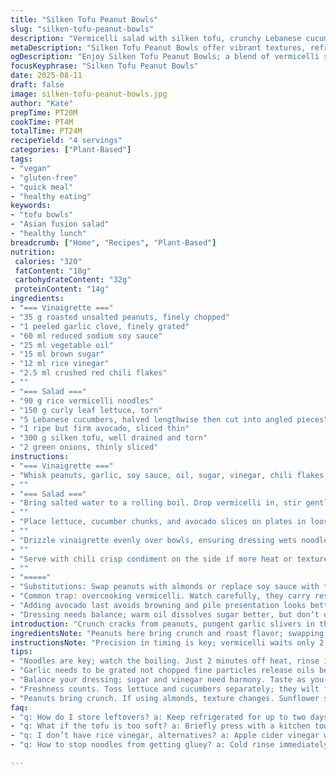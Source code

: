 ```yaml
---
title: "Silken Tofu Peanut Bowls"
slug: "silken-tofu-peanut-bowls"
description: "Vermicelli salad with silken tofu, crunchy Lebanese cucumbers, and creamy avocado. Dressing packs garlic, soy, roasted peanuts with subtle sweet-spice heat. Vermicelli blanched just right, rinsed cold for texture contrast. Tofu torn for tender pillows. Toss fresh lettuce for crunch. Garnished with sliced scallions and chili crisp for heat option. Swap peanuts for almonds or sunflower seeds. Use tamari or liquid aminos if soy is off-limits. Oil can be toasted sesame for nuttiness or neutral for balance. Simple, fast, vibrant textures and layers of flavors across the bowl."
metaDescription: "Silken Tofu Peanut Bowls offer vibrant textures, refreshing crunch, and layers of flavors. Quick to prepare, perfect for a light meal."
ogDescription: "Enjoy Silken Tofu Peanut Bowls; a blend of vermicelli salad, crunchy cucumbers, and creamy avocado. Simple and satisfying."
focusKeyphrase: "Silken Tofu Peanut Bowls"
date: 2025-08-11
draft: false
image: silken-tofu-peanut-bowls.jpg
author: "Kate"
prepTime: PT20M
cookTime: PT4M
totalTime: PT24M
recipeYield: "4 servings"
categories: ["Plant-Based"]
tags:
- "vegan"
- "gluten-free"
- "quick meal"
- "healthy eating"
keywords:
- "tofu bowls"
- "Asian fusion salad"
- "healthy lunch"
breadcrumb: ["Home", "Recipes", "Plant-Based"]
nutrition: 
 calories: "320"
 fatContent: "18g"
 carbohydrateContent: "32g"
 proteinContent: "14g"
ingredients:
- "=== Vinaigrette ==="
- "35 g roasted unsalted peanuts, finely chopped"
- "1 peeled garlic clove, finely grated"
- "60 ml reduced sodium soy sauce"
- "25 ml vegetable oil"
- "15 ml brown sugar"
- "12 ml rice vinegar"
- "2.5 ml crushed red chili flakes"
- ""
- "=== Salad ==="
- "90 g rice vermicelli noodles"
- "150 g curly leaf lettuce, torn"
- "5 Lebanese cucumbers, halved lengthwise then cut into angled pieces"
- "1 ripe but firm avocado, sliced thin"
- "300 g silken tofu, well drained and torn"
- "2 green onions, thinly sliced"
instructions:
- "=== Vinaigrette ==="
- "Whisk peanuts, garlic, soy sauce, oil, sugar, vinegar, chili flakes in a bowl until sugar dissolves. Taste for balance; add more sugar or vinegar if needed. Set aside; flavors meld better after resting."
- ""
- "=== Salad ==="
- "Bring salted water to a rolling boil. Drop vermicelli in, stir gently. Remove from heat after 2 minutes; noodles should be tender but resilient, not mushy. Drain immediately, rinse under cold water to stop cooking and remove starch. Shake well to drain. Cut noodles into thirds for bite-sized portions."
- ""
- "Place lettuce, cucumber chunks, and avocado slices on plates in loose, overlapping piles. Scatter torn tofu over veggies in generous handfuls; moisture from tofu softens ingredients beneath."
- ""
- "Drizzle vinaigrette evenly over bowls, ensuring dressing wets noodles and tofu first to lock in flavor. Sprinkle sliced green onions on top for sharpness and color contrast."
- ""
- "Serve with chili crisp condiment on the side if more heat or texture desired."
- ""
- "====="
- "Substitutions: Swap peanuts with almonds or replace soy sauce with tamari for gluten-free. Oil can be toasted sesame for richness or sunflower for neutrality. If tofu too soft, press briefly in kitchen towel to remove excess water before tearing; prevents watery dish."
- "Common trap: overcooking vermicelli. Watch carefully, they carry residual heat and soften fast. Rinsing cold stops cooking instantly and keeps noodles springy."
- "Adding avocado last avoids browning and pile presentation looks better fresh."
- "Dressing needs balance; warm oil dissolves sugar better, but don’t overheat or garlic tastes bitter."
introduction: "Crunch cracks from peanuts, pungent garlic slivers in the dressing, bright crunch from cucumber meets silk from tofu. Vermicelli barely cooked, tender but with chew and bounce that pleases the teeth. Green onion sharpens and lifts the dense cream of avocado slices, adding dimension. Timing and texture matter here; overcooked vermicelli turns mushy and dull. Dressing is the jumpstart, sticky sweet meets spice; garlic minced fine enough to seep flavor but not overwhelm. This bowl plays the fine balance of proteins, fat, and acid—a quiet battle in each bite. Needed: a light hand, precise watch on noodles, and a sharp knife for trimming cucumber. The tofu, torn not sliced to increase surface and soak up dressing. No surprise hero in this salad; everything shares the stage equally. Using any leftover peanut oil or swapping in another nut butter base shifts the dish toward your pantry's tone. It's about control, finesse, and knowing when to stop."
ingredientsNote: "Peanuts here bring crunch and roast flavor; swapping for almonds okay but texture changes. The soy sauce reduced sodium to keep the salt in check—too much throws dish off. Garlic is grated, not chopped—fine particles release more aromatic oils. Rice vinegar adds softness; sharp apple cider vinegar can overpower. Oil—standard veggie or toasted sesame—depends on desired flavor weight. Vermicelli rinsed cold stops starch making noodles gluey; critical to proper mouthfeel. Avocado benefits from firm ripeness; mushy will turn sludgy in salad. Tofu silken provides gentle creaminess but drains well to avoid soupy salad. Cucumbers cut on bias for a better mouthfeel, more bite surface area exposed. Green onions sliced thin, aromatic but not invasive."
instructionsNote: "Precision in timing is key; vermicelli waits only 2 to 3 minutes off heat—overdone noodles lose bounce, turn gummy. Rinse immediately to preserve texture and cool in quick shock. Dress noodles and tofu first; liquids cling better and flavor sinks in. Tear tofu gently to increase surface area absorbing dressing without breaking down too much. Toss lettuce and crunchy veggies separately to keep them fresh and crisp, then combine just before serving. Use your nose: garlic should scent the dressing softly, not sharp and burned—if heated too much, reduce heat next time. Let vinaigrette rest for 5 minutes; helps balance sweet and spice. Slice green onions just before plating; they wilt quickly. Chili crisp is optional fire; adds crunch and heat but watch how much—the dressing already carries subtle spice."
tips:
- "Noodles are key; watch the boiling. Just 2 minutes off heat, rinse in cold. Stops cooking immediately. Keeps noodles chewy. Essential."
- "Garlic needs to be grated not chopped fine particles release oils better. No burning; avoid bitter taste. Mix into vinaigrette quick."
- "Balance your dressing; sugar and vinegar need harmony. Taste as you go. Adjust; it’s all about the flavor levels here. Warm oil helps dissolve."
- "Freshness counts. Toss lettuce and cucumbers separately; they wilt fast. Combine just before serving. Keeps crunch intact. Visual appeal matters."
- "Peanuts bring crunch. If using almonds, texture changes. Sunflower seeds valid for nut allergies. Adjust for personal preferences. It’s flexible."
faq:
- "q: How do I store leftovers? a: Keep refrigerated for up to two days. Noodles could get mushy. Store items separately if possible. Adds longevity."
- "q: What if the tofu is too soft? a: Briefly press with a kitchen towel; removes excess water. Helps maintain structure when tearing. Better texture."
- "q: I don’t have rice vinegar, alternatives? a: Apple cider vinegar works but sharper taste. Keep in mind; flavors shift. Adjust other ingredients accordingly."
- "q: How to stop noodles from getting gluey? a: Cold rinse immediately after cooking. Gelatinization happens fast; crucial to stop cooking. Keep them bouncy."

---
```

